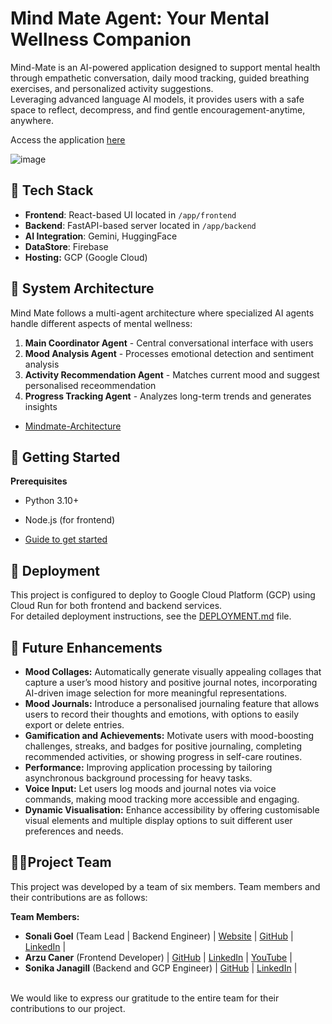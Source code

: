 # Mind Mate Agent: Your Mental Wellness Companion
Mind-Mate is an AI-powered application designed to support mental health through empathetic conversation, daily mood tracking, guided breathing exercises, and personalized activity suggestions. </br> Leveraging advanced language AI models, it provides users with a safe space to reflect, decompress, and find gentle encouragement-anytime, anywhere.

Access the application [here](https://mindmate-frontend-6xntrakg7q-nw.a.run.app/) 

![image](https://github.com/user-attachments/assets/a5ab2dff-4d32-42aa-b593-d845bfe2ed79)


## 🧰 Tech Stack
- **Frontend**: React-based UI located in `/app/frontend`
- **Backend**: FastAPI-based server located in `/app/backend`
- **AI Integration**: Gemini, HuggingFace
- **DataStore**: Firebase
- **Hosting:** GCP (Google Cloud)


## 🧱 System Architecture

Mind Mate follows a multi-agent architecture where specialized AI agents handle different aspects of mental wellness:

1. **Main Coordinator Agent** - Central conversational interface with users
2. **Mood Analysis Agent** - Processes emotional detection and sentiment analysis
3. **Activity Recommendation Agent** - Matches current mood and suggest personalised receommendation
4. **Progress Tracking Agent** - Analyzes long-term trends and generates insights

- [Mindmate-Architecture](mindmate-architecture.md)

## 🚀 Getting Started

**Prerequisites**
- Python 3.10+
- Node.js (for frontend)

- [Guide to get started](DevelopersGuide.md)


## 📡 Deployment

This project is configured to deploy to Google Cloud Platform (GCP) using Cloud Run for both frontend and backend services. 
</br> For detailed deployment instructions, see the [DEPLOYMENT.md](DEPLOYMENT.md) file.


## 🔮 Future Enhancements

- **Mood Collages:** Automatically generate visually appealing collages that capture a user’s mood history and positive journal notes, incorporating AI-driven image selection for more meaningful representations.
- **Mood Journals:** Introduce a personalised journaling feature that allows users to record their thoughts and emotions, with options to easily export or delete entries.
- **Gamification and Achievements:** Motivate users with mood-boosting challenges, streaks, and badges for positive journaling, completing recommended activities, or showing progress in self-care routines.
- **Performance:** Improving application processing by tailoring asynchronous background processing for heavy tasks.
- **Voice Input:** Let users log moods and journal notes via voice commands, making mood tracking more accessible and engaging.
- **Dynamic Visualisation:** Enhance accessibility by offering customisable visual elements and multiple display options to suit different user preferences and needs.

## 🌟🤝Project Team
This project was developed by a team of six members. Team members and their contributions are as follows:

**Team Members:**

- **Sonali Goel** (Team Lead | Backend Engineer) | [Website](https://sonaligoel.carrd.co/) | [GitHub](https://github.com/goelsonali) | [LinkedIn](https://www.linkedin.com/in/sonali-goel-tech/) | 
- **Arzu Caner** (Frontend Developer) | [GitHub](https://github.com/arzucaner) | [LinkedIn](https://www.linkedin.com/in/arzucaner/) | [YouTube](@Codearz) |
- **Sonika Janagill** (Backend and GCP Engineer) | [GitHub](https://github.com/sjanagill) | [LinkedIn](https://www.linkedin.com/in/sonikaj/) | 

</br>We would like to express our gratitude to the entire team for their contributions to our project.

